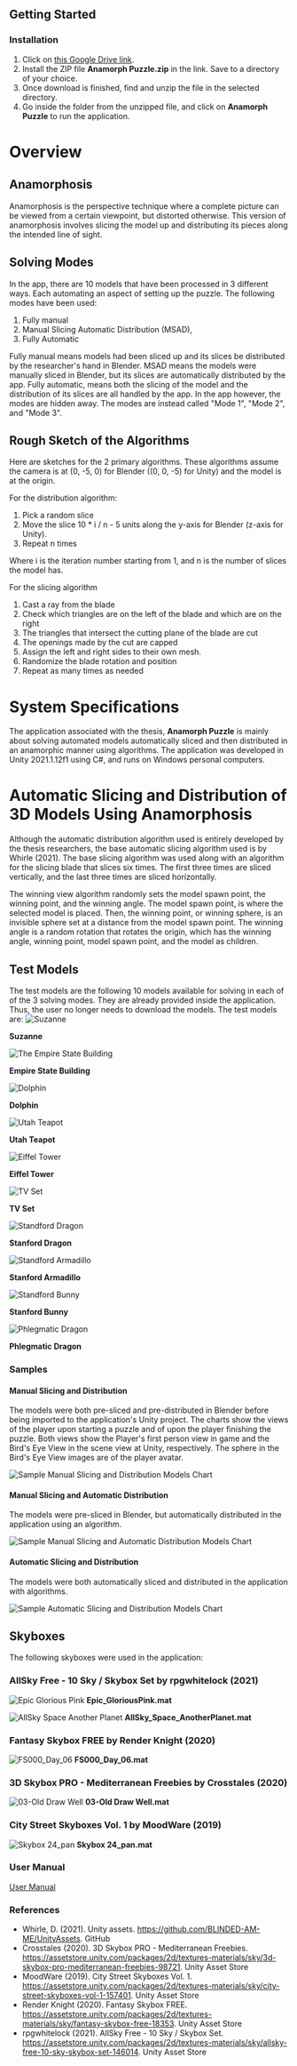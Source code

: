 ## Getting Started
### Installation 
1. Click on [this Google Drive link](https://drive.google.com/drive/folders/1hD34uB1nNbVDdHEKqNeoH93jAhe27BU8?usp=sharing).
2. Install the ZIP file **Anamorph Puzzle.zip** in the link. Save to a directory of your choice.
3. Once download is finished, find and unzip the file in the selected directory.
4. Go inside the folder from the unzipped file, and click on **Anamorph Puzzle** to run the application.

# Overview

## Anamorphosis
Anamorphosis is the perspective technique where a complete picture can be viewed from a certain viewpoint, but distorted otherwise. This version of anamorphosis involves slicing the model up and distributing its pieces along the intended line of sight.

## Solving Modes
In the app, there are 10 models that have been processed in 3 different ways. Each automating an aspect of setting up the puzzle. The following modes have been used:
1. Fully manual
2. Manual Slicing Automatic Distribution (MSAD), 
3. Fully Automatic

Fully manual means models had been sliced up and its slices be distributed by the researcher's hand in Blender. MSAD means the models were manually sliced in Blender, but its slices are automatically distributed by the app. Fully automatic, means both the slicing of the model and the distribution of its slices are all handled by the app. In the app however, the modes are hidden away. The modes are instead called "Mode 1", "Mode 2", and "Mode 3".

## Rough Sketch of the Algorithms
Here are sketches for the 2 primary algorithms. These algorithms assume the camera is at (0, -5, 0) for Blender ((0, 0, -5) for Unity) and the model is at the origin.

For the distribution algorithm:
1. Pick a random slice
2. Move the slice 10 * i / n - 5 units along the y-axis for Blender (z-axis for Unity).
3. Repeat n times

Where i is the iteration number starting from 1, and n is the number of slices the model has.

For the slicing algorithm
1. Cast a ray from the blade
2. Check which triangles are on the left of the blade and which are on the right
3. The triangles that intersect the cutting plane of the blade are cut
4. The openings made by the cut are capped
5. Assign the left and right sides to their own mesh.
6. Randomize the blade rotation and position
7. Repeat as many times as needed

# System Specifications
The application associated with the thesis, **Anamorph Puzzle** is mainly about solving automated models automatically sliced and then distributed in an anamorphic manner using algorithms. The application was developed in Unity 2021.1.12f1 using C#, and runs on Windows personal computers.


# Automatic Slicing and Distribution of 3D Models Using Anamorphosis
Although the automatic distribution algorithm used is entirely developed by the thesis researchers, the base automatic slicing algorithm used is by Whirle (2021). The base slicing algorithm was used along with an algorithm for the slicing blade that slices six times. The first three times are sliced vertically, and the last three times are sliced horizontally. 

The winning view algorithm randomly sets the model spawn point, the winning point, and the winning angle. The model spawn point, is where the selected model is placed. Then, the winning point, or winning sphere, is an invisible sphere set at a distance from the model spawn point. The winning angle is a random rotation that rotates the origin, which has the winning angle, winning point, model spawn point, and the model as children.

## Test Models
The test models are the following 10 models available for solving in each of of the 3 solving modes. They are already provided inside the application. Thus, the user no longer needs to download the models. The test models are:
![Suzanne](https://github.com/TilapiaRoger/anamorph-ths-cs2/blob/main/Technical%20Manual%20Images/Models/Samples/01.%20Suzanne.jpg)

**Suzanne**

![The Empire State Building](https://github.com/TilapiaRoger/anamorph-ths-cs2/blob/main/Technical%20Manual%20Images/Models/Samples/02.%20The%20Empire%20State%20Building.jpg)

**Empire State Building**

![Dolphin](https://github.com/TilapiaRoger/anamorph-ths-cs2/blob/main/Technical%20Manual%20Images/Models/Samples/03.%20Dolphin.jpg)

**Dolphin**

![Utah Teapot](https://github.com/TilapiaRoger/anamorph-ths-cs2/blob/main/Technical%20Manual%20Images/Models/Samples/04.%20Utah%20Teapot.jpg)

**Utah Teapot**

![Eiffel Tower](https://github.com/TilapiaRoger/anamorph-ths-cs2/blob/main/Technical%20Manual%20Images/Models/Samples/05.%20Eiffel%20Tower.jpg)

**Eiffel Tower**

![TV Set](https://github.com/TilapiaRoger/anamorph-ths-cs2/blob/main/Technical%20Manual%20Images/Models/Samples/06.%20TV%20Stand%20Set%20LG.jpg)

**TV Set**

![Standford Dragon](https://github.com/TilapiaRoger/anamorph-ths-cs2/blob/main/Technical%20Manual%20Images/Models/Samples/07.%20Stanford%20Dragon.jpg)

**Stanford Dragon**

![Standford Armadillo](https://github.com/TilapiaRoger/anamorph-ths-cs2/blob/main/Technical%20Manual%20Images/Models/Samples/08.%20StanfordArmadillo.png)

**Stanford Armadillo**

![Standford Bunny](https://github.com/TilapiaRoger/anamorph-ths-cs2/blob/main/Technical%20Manual%20Images/Models/Samples/09.%20Stanford%20Bunny.png)

**Stanford Bunny**

![Phlegmatic Dragon](https://github.com/TilapiaRoger/anamorph-ths-cs2/blob/main/Technical%20Manual%20Images/Models/Samples/10.%20Phlegmatic%20Dragon.jpg)

**Phlegmatic Dragon**

### Samples
#### Manual Slicing and Distribution
The models were both pre-sliced and pre-distributed in Blender before being imported to the application's Unity project. The charts show the views of the player upon starting a puzzle and of upon the player finishing the puzzle. Both views show the Player's first person view in game and the Bird's Eye View in the scene view at Unity, respectively. The sphere in the Bird's Eye View images are of the player avatar.

![Sample Manual Slicing and Distribution Models Chart](https://github.com/TilapiaRoger/anamorph-ths-cs2/blob/main/Technical%20Manual%20Images/Manual%20Models%20Sample.png)

#### Manual Slicing and Automatic Distribution
The models were pre-sliced in Blender, but automatically distributed in the application using an algorithm.

![Sample Manual Slicing and Automatic Distribution Models Chart](https://github.com/TilapiaRoger/anamorph-ths-cs2/blob/main/Technical%20Manual%20Images/Manual%20Slicing,%20Auto%20Distribution%20Sample.png)

#### Automatic Slicing and Distribution
The models were both automatically sliced and distributed in the application with algorithms.

![Sample Automatic Slicing and Distribution Models Chart](https://github.com/TilapiaRoger/anamorph-ths-cs2/blob/main/Technical%20Manual%20Images/Auto%20Slicing%20and%20Distribution%20Sample.png)

## Skyboxes
The following skyboxes were used in the application:

### AllSky Free - 10 Sky / Skybox Set by rpgwhitelock (2021)
![Epic Glorious Pink](https://github.com/TilapiaRoger/anamorph-ths-cs2/blob/main/Technical%20Manual%20Images/Skyboxes/Epic%20Glorious%20Pink.png)
**Epic_GloriousPink.mat**

![AllSky Space Another Planet](https://github.com/TilapiaRoger/anamorph-ths-cs2/blob/main/Technical%20Manual%20Images/Skyboxes/AllSky%20Space%20Another%20Planet.png)
**AllSky_Space_AnotherPlanet.mat**

### Fantasy Skybox FREE by Render Knight (2020)
![FS000_Day_06](https://github.com/TilapiaRoger/anamorph-ths-cs2/blob/main/Technical%20Manual%20Images/Skyboxes/FS000%20Day%2006.png)
**FS000_Day_06.mat**

### 3D Skybox PRO - Mediterranean Freebies by Crosstales (2020)
![03-Old Draw Well](https://github.com/TilapiaRoger/anamorph-ths-cs2/blob/main/Technical%20Manual%20Images/Skyboxes/03%20Old%20Draw%20Well.png)
**03-Old Draw Well.mat**

### City Street Skyboxes Vol. 1 by MoodWare (2019)
![Skybox 24_pan](https://github.com/TilapiaRoger/anamorph-ths-cs2/blob/main/Technical%20Manual%20Images/Skyboxes/Skybox%2024_pan.png)
**Skybox 24_pan.mat**

### User Manual
[User Manual](https://github.com/TilapiaRoger/anamorph-ths-cs2/blob/main/%5BTHS-CS3%5D%20User%20Manual%20for%20Automatic%20Slicing%20and%20Distribution%20of%203D%20Models%20For%20Puzzles%20Using%20Anamorphosis.pdf)

### References
- Whirle,  D. (2021). Unity assets. https://github.com/BLINDED-AM-ME/UnityAssets. GitHub
- Crosstales (2020). 3D Skybox PRO - Mediterranean Freebies. https://assetstore.unity.com/packages/2d/textures-materials/sky/3d-skybox-pro-mediterranean-freebies-98721. Unity Asset Store
- MoodWare (2019). City Street Skyboxes Vol. 1. https://assetstore.unity.com/packages/2d/textures-materials/sky/city-street-skyboxes-vol-1-157401. Unity Asset Store
- Render Knight (2020). Fantasy Skybox FREE. https://assetstore.unity.com/packages/2d/textures-materials/sky/fantasy-skybox-free-18353. Unity Asset Store
- rpgwhitelock (2021). AllSky Free - 10 Sky / Skybox Set. https://assetstore.unity.com/packages/2d/textures-materials/sky/allsky-free-10-sky-skybox-set-146014. Unity Asset Store
